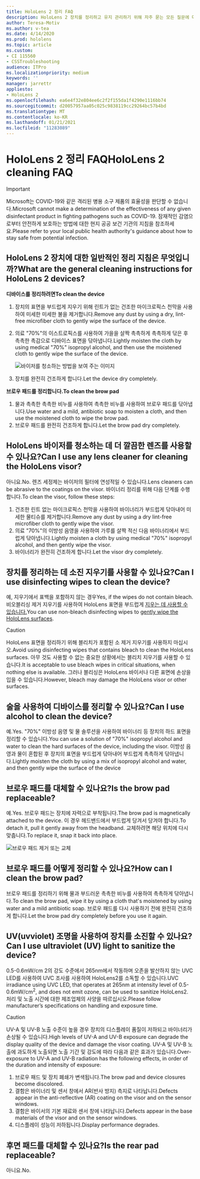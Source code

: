 ```yaml
---
title: HoloLens 2 정리 FAQ
description: HoloLens 2 장치를 정리하고 유지 관리하기 위해 자주 묻는 모든 질문에 대한 최신 답변을 얻습니다.
author: Teresa-Motiv
ms.author: v-tea
ms.date: 4/14/2020
ms.prod: hololens
ms.topic: article
ms.custom:
- CI 115560
- CSSTroubleshooting
audience: ITPro
ms.localizationpriority: medium
keywords: ''
manager: jarrettr
appliesto:
- HoloLens 2
ms.openlocfilehash: ea6e4f32e804ee6c2f2f155da1f4290e1116bb74
ms.sourcegitcommit: d20057957aa05c025c9838119cc29264bc57b4bd
ms.translationtype: MT
ms.contentlocale: ko-KR
ms.lasthandoff: 01/21/2021
ms.locfileid: "11283089"
---
```

# <span data-ttu-id="3f899-103">HoloLens 2 정리 FAQ</span><span class="sxs-lookup"><span data-stu-id="3f899-103">HoloLens 2 cleaning FAQ</span></span>

> [!IMPORTANT]  
> <span data-ttu-id="3f899-104">Microsoft는 COVID-19와 같은 격리된 병용 소구 제품의 효율성을 판단할 수 없습니다.</span><span class="sxs-lookup"><span data-stu-id="3f899-104">Microsoft cannot make a determination of the effectiveness of any given disinfectant product in fighting pathogens such as COVID-19.</span></span> <span data-ttu-id="3f899-105">잠재적인 감염으로부터 안전하게 보호하는 방법에 대한 현지 공공 보건 기관의 지침을 참조하세요.</span><span class="sxs-lookup"><span data-stu-id="3f899-105">Please refer to your local public health authority's guidance about how to stay safe from potential infection.</span></span>  

## <span data-ttu-id="3f899-106">HoloLens 2 장치에 대한 일반적인 정리 지침은 무엇입니까?</span><span class="sxs-lookup"><span data-stu-id="3f899-106">What are the general cleaning instructions for HoloLens 2 devices?</span></span>

**<span data-ttu-id="3f899-107">디바이스를 정리하려면</span><span class="sxs-lookup"><span data-stu-id="3f899-107">To clean the device</span></span>**

1. <span data-ttu-id="3f899-108">장치의 표면을 부드럽게 지우기 위해 린트가 없는 건조한 마이크로픽스 천막을 사용하여 미세한 미세한 불을 제거합니다.</span><span class="sxs-lookup"><span data-stu-id="3f899-108">Remove any dust by using a dry, lint-free microfiber cloth to gently wipe the surface of the device.</span></span>
1. <span data-ttu-id="3f899-109">의료 "70%"의 이스트로픽스를 사용하여 가을을 살짝 촉촉하게 촉촉하게 닦은 후 촉촉한 촉감으로 디바이스 표면을 닦아냅니다.</span><span class="sxs-lookup"><span data-stu-id="3f899-109">Lightly moisten the cloth by using medical "70%" isopropyl alcohol, and then use the moistened cloth to gently wipe the surface of the device.</span></span>

   ![바이저를 청소하는 방법을 보여 주는 이미지](images/hololens-cleaning-visor.png)

1. <span data-ttu-id="3f899-111">장치를 완전히 건조하게 합니다.</span><span class="sxs-lookup"><span data-stu-id="3f899-111">Let the device dry completely.</span></span>

**<span data-ttu-id="3f899-112">브로우 패드를 정리합니다.</span><span class="sxs-lookup"><span data-stu-id="3f899-112">To clean the brow pad</span></span>**

1. <span data-ttu-id="3f899-113">물과 촉촉한 촉촉한 비누를 사용하여 촉촉한 비누를 사용하여 브로우 패드를 닦아냅니다.</span><span class="sxs-lookup"><span data-stu-id="3f899-113">Use water and a mild, antibiotic soap to moisten a cloth, and then use the moistened cloth to wipe the brow pad.</span></span>
1. <span data-ttu-id="3f899-114">브로우 패드를 완전히 건조하게 합니다.</span><span class="sxs-lookup"><span data-stu-id="3f899-114">Let the brow pad dry completely.</span></span>

## <span data-ttu-id="3f899-115">HoloLens 바이저를 청소하는 데 더 깔끔한 렌즈를 사용할 수 있나요?</span><span class="sxs-lookup"><span data-stu-id="3f899-115">Can I use any lens cleaner for cleaning the HoloLens visor?</span></span>

<span data-ttu-id="3f899-116">아니요.</span><span class="sxs-lookup"><span data-stu-id="3f899-116">No.</span></span> <span data-ttu-id="3f899-117">렌즈 세정제는 바이저의 필터에 연성적일 수 있습니다.</span><span class="sxs-lookup"><span data-stu-id="3f899-117">Lens cleaners can be abrasive to the coatings on the visor.</span></span> <span data-ttu-id="3f899-118">바이너리 정리를 위해 다음 단계를 수행합니다.</span><span class="sxs-lookup"><span data-stu-id="3f899-118">To clean the visor, follow these steps:</span></span>  

1. <span data-ttu-id="3f899-119">건조한 린트 없는 마이크로픽스 천막을 사용하여 바이너리가 부드럽게 닦아내어 미세한 물티슈를 제거합니다.</span><span class="sxs-lookup"><span data-stu-id="3f899-119">Remove any dust by using a dry lint-free microfiber cloth to gently wipe the visor.</span></span>
1. <span data-ttu-id="3f899-120">의료 "70%"의 이방성 음영을 사용하여 가루를 살짝 적신 다음 바이너리에서 부드럽게 닦아냅니다.</span><span class="sxs-lookup"><span data-stu-id="3f899-120">Lightly moisten a cloth by using medical "70%" isopropyl alcohol, and then gently wipe the visor.</span></span>
1. <span data-ttu-id="3f899-121">바이너리가 완전히 건조하게 합니다.</span><span class="sxs-lookup"><span data-stu-id="3f899-121">Let the visor dry completely.</span></span>

## <span data-ttu-id="3f899-122">장치를 정리하는 데 소진 지우기를 사용할 수 있나요?</span><span class="sxs-lookup"><span data-stu-id="3f899-122">Can I use disinfecting wipes to clean the device?</span></span>

<span data-ttu-id="3f899-123">예, 지우기에서 표백을 포함하지 않는 경우</span><span class="sxs-lookup"><span data-stu-id="3f899-123">Yes, if the wipes do not contain bleach.</span></span> <span data-ttu-id="3f899-124">비오블리싱 제거 지우기를 사용하여 HoloLens 표면을 부드럽게 [지우는 데 사용할 수 있습니다.](#what-are-the-general-cleaning-instructions-for-hololens-2-devices)</span><span class="sxs-lookup"><span data-stu-id="3f899-124">You can use non-bleach disinfecting wipes to [gently wipe the HoloLens surfaces](#what-are-the-general-cleaning-instructions-for-hololens-2-devices).</span></span>  

> [!CAUTION]  
> <span data-ttu-id="3f899-125">HoloLens 표면을 정리하기 위해 블리치가 포함된 소 제거 지우기를 사용하지 마십시오.</span><span class="sxs-lookup"><span data-stu-id="3f899-125">Avoid using disinfecting wipes that contains bleach to clean the HoloLens surfaces.</span></span> <span data-ttu-id="3f899-126">아무 것도 사용할 수 없는 중요한 상황에서는 블리치 지우기를 사용할 수 있습니다.</span><span class="sxs-lookup"><span data-stu-id="3f899-126">It is acceptable to use bleach wipes in critical situations, when nothing else is available.</span></span> <span data-ttu-id="3f899-127">그러나 블리싱은 HoloLens 바이서나 다른 표면에 손상을 입을 수 있습니다.</span><span class="sxs-lookup"><span data-stu-id="3f899-127">However, bleach may damage the HoloLens visor or other surfaces.</span></span>

## <span data-ttu-id="3f899-128">술을 사용하여 디바이스를 정리할 수 있나요?</span><span class="sxs-lookup"><span data-stu-id="3f899-128">Can I use alcohol to clean the device?</span></span>

<span data-ttu-id="3f899-129">예.</span><span class="sxs-lookup"><span data-stu-id="3f899-129">Yes.</span></span> <span data-ttu-id="3f899-130">"70%" 이방성 음영 및 물 솔루션을 사용하여 바이너리 등 장치의 하드 표면을 정리할 수 있습니다.</span><span class="sxs-lookup"><span data-stu-id="3f899-130">You can use a solution of "70%" isopropyl alcohol and water to clean the hard surfaces of the device, including the visor.</span></span> <span data-ttu-id="3f899-131">이방성 음영과 물이 혼합된 후 장치의 표면을 부드럽게 닦아내어 부드럽게 촉촉하게 닦아냅니다.</span><span class="sxs-lookup"><span data-stu-id="3f899-131">Lightly moisten the cloth by using a mix of isopropyl alcohol and water, and then gently wipe the surface of the device</span></span>

## <span data-ttu-id="3f899-132">브로우 패드를 대체할 수 있나요?</span><span class="sxs-lookup"><span data-stu-id="3f899-132">Is the brow pad replaceable?</span></span>

<span data-ttu-id="3f899-133">예.</span><span class="sxs-lookup"><span data-stu-id="3f899-133">Yes.</span></span> <span data-ttu-id="3f899-134">브로우 패드는 장치에 자력으로 부착됩니다.</span><span class="sxs-lookup"><span data-stu-id="3f899-134">The brow pad is magnetically attached to the device.</span></span> <span data-ttu-id="3f899-135">이 경우 헤드밴드에서 부드럽게 당겨서 당겨야 합니다.</span><span class="sxs-lookup"><span data-stu-id="3f899-135">To detach it, pull it gently away from the headband.</span></span> <span data-ttu-id="3f899-136">교체하려면 해당 위치에 다시 맞춥니다.</span><span class="sxs-lookup"><span data-stu-id="3f899-136">To replace it, snap it back into place.</span></span>

![브로우 패드 제거 또는 교체](images/hololens2-remove-browpad.png)

## <span data-ttu-id="3f899-138">브로우 패드를 어떻게 정리할 수 있나요?</span><span class="sxs-lookup"><span data-stu-id="3f899-138">How can I clean the brow pad?</span></span>

<span data-ttu-id="3f899-139">브로우 패드를 정리하기 위해 물과 부드러운 촉촉한 비누를 사용하여 촉촉하게 닦아냅니다.</span><span class="sxs-lookup"><span data-stu-id="3f899-139">To clean the brow pad, wipe it by using a cloth that's moistened by using water and a mild antibiotic soap.</span></span> <span data-ttu-id="3f899-140">브로우 패드를 다시 사용하기 전에 완전히 건조하게 합니다.</span><span class="sxs-lookup"><span data-stu-id="3f899-140">Let the brow pad dry completely before you use it again.</span></span>

## <span data-ttu-id="3f899-141">UV(uvviolet) 조명을 사용하여 장치를 소진할 수 있나요?</span><span class="sxs-lookup"><span data-stu-id="3f899-141">Can I use ultraviolet (UV) light to sanitize the device?</span></span>

<span data-ttu-id="3f899-142">0.5-0.6mW/cm 2의 강도 수준에서 265nm에서 작동하며 오존을 발산하지 않는 UVC LED를 사용하여 UVC 조사를 <sup> </sup> 사용하여 HoloLens2를 소독할 수 있습니다.</span><span class="sxs-lookup"><span data-stu-id="3f899-142">UVC irradiance using UVC LED, that operates at 265nm at intensity level of 0.5-0.6mW/cm<sup>2</sup>, and does not emit ozone, can be used to sanitize HoloLens2.</span></span> <span data-ttu-id="3f899-143">처리 및 노출 시간에 대한 제조업체의 사양을 따르십시오.</span><span class="sxs-lookup"><span data-stu-id="3f899-143">Please follow manufacturer’s specifications on handling and exposure time.</span></span>

> [!CAUTION]  
> <span data-ttu-id="3f899-144">UV-A 및 UV-B 노출 수준이 높을 경우 장치의 디스플레이 품질이 저하되고 바이너리가 손상될 수 있습니다.</span><span class="sxs-lookup"><span data-stu-id="3f899-144">High levels of UV-A and UV-B exposure can degrade the display quality of the device and damage the visor coating.</span></span> <span data-ttu-id="3f899-145">UV-A 및 UV-B 노출에 과도하게 노출되면 노출 기간 및 강도에 따라 다음과 같은 효과가 있습니다.</span><span class="sxs-lookup"><span data-stu-id="3f899-145">Over-exposure to UV-A and UV-B radiation has the following effects, in order of the duration and intensity of exposure:</span></span>
>  
> 1. <span data-ttu-id="3f899-146">브로우 패드 및 장치 폐쇄가 변색됩니다.</span><span class="sxs-lookup"><span data-stu-id="3f899-146">The brow pad and device closures become discolored.</span></span>
> 1. <span data-ttu-id="3f899-147">결함은 바이너리 및 센서 창에서 AR(반사 방지) 측지로 나타납니다.</span><span class="sxs-lookup"><span data-stu-id="3f899-147">Defects appear in the anti-reflective (AR) coating on the visor and on the sensor windows.</span></span>
> 1. <span data-ttu-id="3f899-148">결함은 바이서의 기본 재료와 센서 창에 나타납니다.</span><span class="sxs-lookup"><span data-stu-id="3f899-148">Defects appear in the base materials of the visor and on the sensor windows.</span></span>
> 1. <span data-ttu-id="3f899-149">디스플레이 성능이 저하됩니다.</span><span class="sxs-lookup"><span data-stu-id="3f899-149">Display performance degrades.</span></span>

## <span data-ttu-id="3f899-150">후면 패드를 대체할 수 있나요?</span><span class="sxs-lookup"><span data-stu-id="3f899-150">Is the rear pad replaceable?</span></span>

<span data-ttu-id="3f899-151">아니요.</span><span class="sxs-lookup"><span data-stu-id="3f899-151">No.</span></span>
